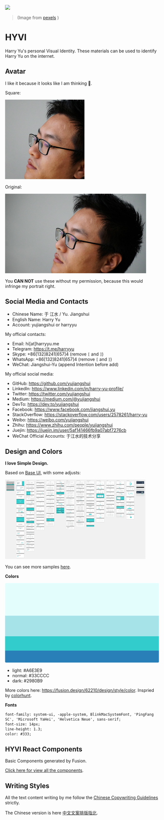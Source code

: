 ![](https://assets.sapi.work/works/HYVI.jpg)
> (Image from [pexels](https://www.pexels.com/photo/red-blue-office-purple-65880/) )

# HYVI

Harry Yu's personal Visual Identity. These materials can be used to identify Harry Yu on the internet.

## Avatar

I like it because it looks like I am thinking 🤔.

Square:

<img src="./Avatar/avatar.jpg" width="260" height="260" />

Original:

<img src="./Avatar/avatar-original.jpg" height="260" />

You **CAN NOT** use these without my permission, because this would infringe my portrait right.

## Social Media and Contacts

* Chinese Name: 于 江水 / Yu. Jiangshui
* English Name: Harry Yu
* Account: yujiangshui or harryyu

My official contacts:

* Email: hi[at]harryyu.me
* Telegram: <https://t.me/harryyu>
* Skype: +86[132]8241[657]4 (remove `[` and `]`)
* WhatsApp: +86[132]8241[657]4 (remove `[` and `]`)
* WeChat: Jiangshui-Yu (append Intention before add)

My official social media:

* GitHub: <https://github.com/yujiangshui>
* LinkedIn: <https://www.linkedin.com/in/harry-yu-profile/>
* Twitter: <https://twitter.com/yujiangshui>
* Medium: <https://medium.com/@yujiangshui>
* DevTo: <https://dev.to/yujiangshui>
* Facebook: <https://www.facebook.com/jiangshui.yu>
* StackOverflow: <https://stackoverflow.com/users/2578261/harry-yu>
* Weibo: <https://weibo.com/yujiangshui>
* Zhihu: <https://www.zhihu.com/people/yujiangshui>
* Juejin: <https://juejin.im/user/5af141466fb9a07abf7276cb>
* WeChat Official Accounts: 于江水的技术分享

## Design and Colors

**I love Simple Design.**

Based on [Base UI](https://getbaseui.com/), with some adjusts:

[<img src="./Design/preview.jpg" height="260" />](./Design/preview.jpg)

You can see more samples [here](./Design).

**Colors**

<img src="./Colors/colors.png" height="260" />

* light: #A6E3E9
* normal: #33CCCC
* dark: #2980B9

More colors here: <https://fusion.design/62210/design/style/color>. Inspried by [colorhunt](./Colors).

**Fonts**

```
font-family: system-ui, -apple-system, BlinkMacSystemFont, 'PingFang SC', 'Microsoft YaHei', 'Helvetica Neue', sans-serif;
font-size: 14px;
line-height: 1.3;
color: #333;
```

## HYVI React Components

Basic Components generated by Fusion.

[Click here for view all the components](https://fusion.design/62210/component/basic/button).

## Writing Styles

All the text content writing by me follow the [Chinese Copywriting Guidelines](https://github.com/sparanoid/chinese-copywriting-guidelines/blob/master/README.en-US.md) strictly.

The Chinese version is here [中文文案排版指北](https://github.com/sparanoid/chinese-copywriting-guidelines/blob/master/README.zh-CN.md).
